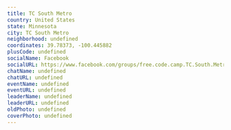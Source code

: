 ```yaml
---
title: TC South Metro
country: United States
state: Minnesota
city: TC South Metro
neighborhood: undefined
coordinates: 39.78373, -100.445882
plusCode: undefined
socialName: Facebook
socialURL: https://www.facebook.com/groups/free.code.camp.TC.South.Metro
chatName: undefined
chatURL: undefined
eventName: undefined
eventURL: undefined
leaderName: undefined
leaderURL: undefined
oldPhoto: undefined
coverPhoto: undefined
---
```

